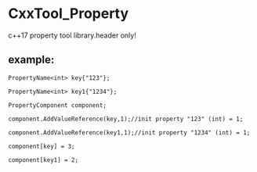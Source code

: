 # CxxTool_Property
c++17 property  tool library.header only!
## example:
```
PropertyName<int> key{"123"};
 
PropertyName<int> key1{"1234"};
 
PropertyComponent component;
 
component.AddValueReference(key,1);//init property "123" (int) = 1;
  
component.AddValueReference(key1,1);//init property "1234" (int) = 1;
  
component[key] = 3;
  
component[key1] = 2;
```
